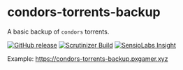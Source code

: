 # condors-torrents-backup

A basic backup of `condors` torrents.

[![GitHub release](https://img.shields.io/github/release/PXgamer/condors-torrents-backup.svg)](https://github.com/PXgamer/condors-torrents-backup/releases/latest) [![Scrutinizer Build](https://img.shields.io/scrutinizer/build/g/PXgamer/condors-torrents-backup.svg)](https://scrutinizer-ci.com/g/PXgamer/condors-torrents-backup/build-status/master) [![SensioLabs Insight](https://img.shields.io/sensiolabs/i/37635acd-3aa5-4044-950c-4eb6d8670a76.svg)](https://insight.sensiolabs.com/projects/37635acd-3aa5-4044-950c-4eb6d8670a76)

Example: https://condors-torrents-backup.pxgamer.xyz
